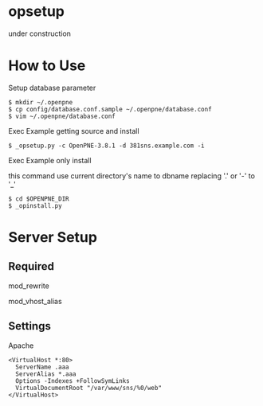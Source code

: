 opsetup
=======

under construction

# How to Use

Setup database parameter

    $ mkdir ~/.openpne
    $ cp config/database.conf.sample ~/.openpne/database.conf
    $ vim ~/.openpne/database.conf

Exec Example getting source and install

    $ _opsetup.py -c OpenPNE-3.8.1 -d 381sns.example.com -i


Exec Example only install

this command use current directory's name to dbname replacing '.' or '-' to '\_'

    $ cd $OPENPNE_DIR
    $ _opinstall.py

# Server Setup

## Required

mod\_rewrite

mod\_vhost\_alias

## Settings

Apache

    <VirtualHost *:80>
      ServerName .aaa
      ServerAlias *.aaa
      Options -Indexes +FollowSymLinks
      VirtualDocumentRoot "/var/www/sns/%0/web"
    </VirtualHost>

